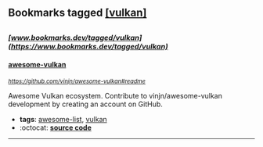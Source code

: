 ## Bookmarks tagged [[vulkan]](https://www.bookmarks.dev/search?q=[vulkan])

_<sup><sup>[www.bookmarks.dev/tagged/vulkan](https://www.bookmarks.dev/tagged/vulkan)</sup></sup>_
---
#### [awesome-vulkan](https://github.com/vinjn/awesome-vulkan#readme)
_<sup>https://github.com/vinjn/awesome-vulkan#readme</sup>_

Awesome Vulkan ecosystem. Contribute to vinjn/awesome-vulkan development by creating an account on GitHub.
* **tags**: [awesome-list](../tagged/awesome-list.md), [vulkan](../tagged/vulkan.md)
* :octocat: **[source code](https://github.com/vinjn/awesome-vulkan#readme)**
---
